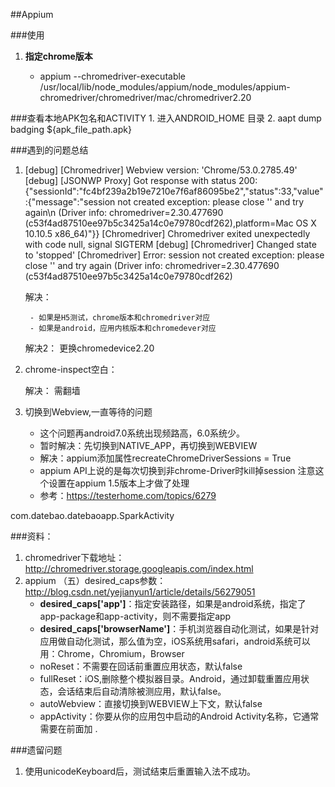 ##Appium


###使用
1. **指定chrome版本**
    
    - appium --chromedriver-executable /usr/local/lib/node_modules/appium/node_modules/appium-chromedriver/chromedriver/mac/chromedriver2.20

###查看本地APK包名和ACTIVITY
    1. 进入ANDROID_HOME 目录
    2. aapt dump badging ${apk_file_path.apk} 


###遇到的问题总结

1. [debug] [Chromedriver] Webview version: 'Chrome/53.0.2785.49'
[debug] [JSONWP Proxy] Got response with status 200: {"sessionId":"fc4bf239a2b19e7210e7f6af86095be2","status":33,"value":{"message":"session not created exception: please close '' and try again\n  (Driver info: chromedriver=2.30.477690 (c53f4ad87510ee97b5c3425a14c0e79780cdf262),platform=Mac OS X 10.10.5 x86_64)"}}
[Chromedriver] Chromedriver exited unexpectedly with code null, signal SIGTERM
[debug] [Chromedriver] Changed state to 'stopped'
[Chromedriver] Error: session not created exception: please close '' and try again
  (Driver info: chromedriver=2.30.477690 (c53f4ad87510ee97b5c3425a14c0e79780cdf262)
    
    解决：
    
        - 如果是H5测试，chrome版本和chromedriver对应
        - 如果是android，应用内核版本和chromedever对应
	解决2： 更换chromedevice2.20
2. chrome-inspect空白：

	解决： 需翻墙
3. 切换到Webview,一直等待的问题
	
	- 这个问题再android7.0系统出现频路高，6.0系统少。
	- 暂时解决：先切换到NATIVE_APP，再切换到WEBVIEW
	- 解决：appium添加属性recreateChromeDriverSessions = True
	- appium API上说的是每次切换到非chrome-Driver时kill掉session 注意这个设置在appium 1.5版本上才做了处理
	- 参考：https://testerhome.com/topics/6279

com.datebao.datebaoapp.SparkActivity

###资料：

1. chromedriver下载地址：http://chromedriver.storage.googleapis.com/index.html
2.  appium （五）desired_caps参数：http://blog.csdn.net/yejianyun1/article/details/56279051
	- **desired_caps['app']**：指定安装路径，如果是android系统，指定了app-package和app-activity，则不需要指定app
	- **desired_caps['browserName']**：手机浏览器自动化测试，如果是针对应用做自动化测试，那么值为空，iOS系统用safari，android系统可以用：Chrome，Chromium，Browser
	- noReset：不需要在回话前重置应用状态，默认false
	- fullReset：iOS,删除整个模拟器目录。Android，通过卸载重置应用状态，会话结束后自动清除被测应用，默认false。
	- autoWebview：直接切换到WEBVIEW上下文，默认false
	- appActivity：你要从你的应用包中启动的Android Activity名称，它通常需要在前面加 .
	
###遗留问题
1. 使用unicodeKeyboard后，测试结束后重置输入法不成功。